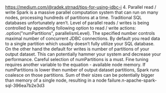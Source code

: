 https://medium.com/@radek.strnad/tips-for-using-jdbc-i
4. Parallel read / write
Spark is a massive parallel computation system that can run on many nodes, processing hundreds of partitions at a time. Traditional SQL databases unfortunately aren’t. Level of parallel reads / writes is being controlled by appending following option to read / write actions: .option("numPartitions", parallelismLevel). The specified number controls maximal number of concurrent JDBC connections. By default you read data to a single partition which usually doesn’t fully utilize your SQL database. On the other hand the default for writes is number of partitions of your output dataset. This can potentially hammer your system and decrease your performance. Careful selection of numPartitions is a must.
Fine tuning requires another variable to the equation - available node memory. If numPartitions is lower then number of output dataset partitions, Spark runs coalesce on those partitions. Sum of their sizes can be potentially bigger than memory of a single node, resulting in a node failure.n-apache-spark-sql-396ea7b2e3d3